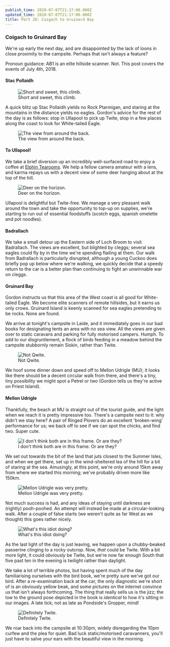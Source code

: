 ```yaml
---
publish_time: 2020-07-07T21:17:00.000Z
updated_time: 2020-07-07T21:17:00.000Z
title: Part 28: Coigach to Gruinard Bay
---
```


### Coigach to Gruinard Bay

We're up early the next day, and are disappointed by the lack of loons
in close proximity to the campsite. Perhaps that isn't always a
feature?

Pronoun guidance: AB1 is an elite hillside scanner. Not. This post covers the
events of July 4th, 2018.
 
#### Stac Pollaidh 

<figure class="figure">
  <img
    src="28-stac-pollaidh.png"
    class="figure-img img-fluid rounded"
    alt="Short and sweet, this climb."/>
  <figcaption class="figure-caption text-center">
    Short and sweet, this climb.
  </figcaption>
</figure>

A quick blitz up Stac Pollaidh yields no Rock Ptarmigan, and
staring at the mountains in the distance yields no eagles. Gordon's
advice for the rest of the day is as follows: stop in Ullapool to pick
up Twite, stop in a few places along the coast to look for
White-tailed Eagle.


<figure class="figure">
  <img
    src="28-view-from-the-back.png"
    class="figure-img img-fluid rounded"
    alt="The view from around the back."/>
  <figcaption class="figure-caption text-center">
    The view from around the back.
  </figcaption>
</figure>

#### To Ullapool!

We take a brief diversion up an incredibly well-surfaced road to enjoy a
coffee at [Elphin Tearooms](https://www.elphintearooms.co.uk). We help a
fellow camera amateur with a lens, and karma repays us with a decent view of
some deer hanging about at the top of the hill.

<figure class="figure">
  <img
    src="28-deer.png"
    class="figure-img img-fluid rounded"
    alt="Deer on the horizon."/>
  <figcaption class="figure-caption text-center">
    Deer on the horizon.
  </figcaption>
</figure>

Ullapool is delightful but Twite-free. We manage a very pleasant walk around
the town and take the opportunity to top-up on supplies, we're starting to
run out of essential foodstuffs (scotch eggs, spanish omelette and pot
noodles).

#### Badrallach

We take a small detour up the Eastern side of Loch Broom to visit Badrallach.
The views are excellent, but blighted by cleggs; several sea eagles could fly
by in the time we're spending flailing at them. Our walk from
Badrallach is particularly disrupted, although a young Cuckoo does
briefly pop up below where we're walking, we quickly decide that a speedy
return to the car is a better plan than continuing to fight an unwinnable war on
 cleggs. 

#### Gruinard Bay

Gordon instructs us that this area of the West coast is all good for White-tailed Eagle. 
We become elite scanners of remote hillsides, but it earns us only
crows. Gruinard Island is keenly scanned for sea eagles pretending to
be rocks. None are found.

We arrive at tonight's campsite in Laide, and it immediately goes in our bad
books for designating tents an area with no sea view. All the views are given
over to static caravans and parking for fully motorised campers. Humph. To
add to our disgruntlement, a flock of birds feeding in a meadow behind the
campsite stubbornly remain Siskin, rather than Twite.

<figure class="figure">
  <img
    src="28-siskin.png"
    class="figure-img img-fluid rounded"
    alt="Not Qwite."/>
  <figcaption class="figure-caption text-center">
    Not Qwite.
  </figcaption>
</figure>

We hoof some dinner down and speed off to Mellon Udrigle (MU); it looks like
there should be a decent circular walk from there, and there's a tiny, tiny
possibility we might spot a Petrel or two (Gordon tells us they're active on
Priest Island).

#### Mellon Udrigle

Thankfully, the beach at MU is straight out of the tourist guide, and
the light when we reach it is pretty impressive too. There's a
campsite next to it: why didn't we stay here? A pair of Ringed Plovers
do an excellent 'broken-wing' performance for us; we back off to see
if we can spot the chicks, and find two. Super cute.

<figure class="figure">
  <img
    src="28-ringed-plovers.png"
    class="figure-img img-fluid rounded"
    alt="I don't think both are in this frame. Or are they?"/>
  <figcaption class="figure-caption text-center">
    I don't think both are in this frame. Or are they?
  </figcaption>
</figure>

We set out towards the bit of the land that juts closest to the Summer
Isles, and when we get there, set up in the wind-sheltered lea of the hill
for a bit of staring at the sea. Amusingly, at this point, we're only
around 15km away from where we started this morning; we've probably
driven more like 150km.

<figure class="figure">
  <img
    src="28-mellon-udrigle.png"
    class="figure-img img-fluid rounded"
    alt="Mellon Udrigle was very pretty."/>
  <figcaption class="figure-caption text-center">
    Mellon Udrigle was very pretty.
  </figcaption>
</figure>

Not much success is had, and any ideas of staying until darkness are
(rightly) pooh-poohed. An attempt will instead be made at a circular-looking
 walk. After a couple of false starts (we weren't quite as far
West as we thought) this goes rather nicely.

<figure class="figure">
  <img
    src="28-ab1.png"
    class="figure-img img-fluid rounded"
    alt="What's this idiot doing?"/>
  <figcaption class="figure-caption text-center">
    What's this idiot doing?
  </figcaption>
</figure>

As the last light of the day is just leaving, we happen upon a chubby-beaked
passerine clinging to a rocky outcrop. Now, _that_ could be Twite. With a
bit more light, it could _obviously_ be Twite, but we're now far enough South
that five past ten in the evening is twilight rather than daylight. 

We take a lot of terrible photos, but having spent much of the day
familiarising ourselves with the bird book, we're pretty sure we've
got our bird. After a re-examination back at the car, the only
diagnostic we're short of is an obviously yellow beak, and some
pictures on the internet convince us that isn't always
forthcoming. The thing that really sells us is the jizz; the low to
the ground pose depicted in the book is _identical_ to how it's
sitting in our images. A late tick; not as late as Pondside's Gropper,
mind!

<figure class="figure">
  <img
    src="28-twite.png"
    class="figure-img img-fluid rounded"
    alt="Definitely Twite."/>
  <figcaption class="figure-caption text-center">
    Definitely Twite.
  </figcaption>
</figure>

We roar back into the campsite at 10:30pm, widely disregarding the
10pm curfew and the plea for quiet. Bad luck static/motorised
caravanners, you'll just have to salve your ears with the beautiful
view in the morning.